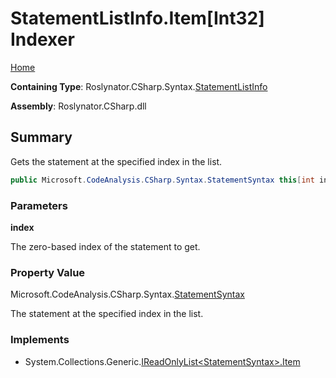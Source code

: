 # StatementListInfo\.Item\[Int32\] Indexer

[Home](../../../../../README.md)

**Containing Type**: Roslynator\.CSharp\.Syntax\.[StatementListInfo](../README.md)

**Assembly**: Roslynator\.CSharp\.dll

## Summary

Gets the statement at the specified index in the list\.

```csharp
public Microsoft.CodeAnalysis.CSharp.Syntax.StatementSyntax this[int index] { get; }
```

### Parameters

**index**

The zero\-based index of the statement to get\. 

### Property Value

Microsoft\.CodeAnalysis\.CSharp\.Syntax\.[StatementSyntax](https://docs.microsoft.com/en-us/dotnet/api/microsoft.codeanalysis.csharp.syntax.statementsyntax)

The statement at the specified index in the list\.

### Implements

* System\.Collections\.Generic\.[IReadOnlyList\<StatementSyntax>.Item](https://docs.microsoft.com/en-us/dotnet/api/system.collections.generic.ireadonlylist-1.item)
